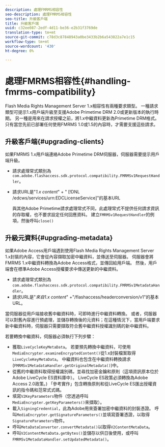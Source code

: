 ```yaml
---
description: 處理FMRMS相容性
seo-description: 處理FMRMS相容性
seo-title: 升級客戶端
title: 升級客戶端
uuid: c32ee087-2edf-4d11-be36-e2b31f3769de
translation-type: tm+mt
source-git-commit: c78d3c87848943a0be3433b2b6a543822a7e1c15
workflow-type: tm+mt
source-wordcount: '430'
ht-degree: 0%

---
```



# 處理FMRMS相容性{#handling-fmrms-compatibility}

Flash Media Rights Management Server 1.x相容性有兩種要求類型。 一種請求類型可提示1.x用戶端升級至支援Adobe Primetime DRM 2.0或更新版本的執行時期。 另一種是用來在請求授權之前，將1.x中繼資料更新為Primetime DRM格式。 只有當您先前已部署任何使用FMRMS 1.0或1.5的內容時，才需要支援這些請求。

## 升級客戶端{#upgrading-clients}

如果FMRMS 1.x用戶端連絡Adobe Primetime DRM伺服器，伺服器需要提示用戶端升級。

* 請求處理常式類別為`com.adobe.flashaccess.sdk.protocol.compatibility.FMRMSv1RequestHandler`。
* 請求URL是&quot;*1.x content*&quot; + &quot; [!DNL /edcws/services/urn:EDCLicenseService]&quot;的基本URL

   與其他Adobe Primetime請求處理常式不同，此處理常式不提供任何請求資訊的存取權，也不要求設定任何回應資料。 建立`FMRMSv1RequestHandler`的例項，然後呼叫`close()`

## 升級元資料{#upgrading-metadata}

如果Adobe Access用戶端遇到使用Flash Media Rights Management Server 1.x封裝的內容，它會從內容擷取加密中繼資料，並傳送至伺服器。 伺服器會將FMRMS 1.x中繼資料轉換為Adobe Access格式，並傳回給用戶端。 然後，用戶端會在標準Adobe Access授權要求中傳送更新的中繼資料。

* 請求處理常式類別為`com.adobe.flashaccess.sdk.protocol.compatibility.FMRMSv1MetadataHandler`。
* 請求URL是&quot;*來自1.x content*&quot; +&quot;/flashaccess/headerconversion/v1&quot;的基本URL。

當伺服器從用戶端接收舊中繼資料時，可即時進行中繼資料轉換。 或者，伺服器可以對舊內容進行預處理，並儲存轉換後的元資料；在這種情況下，當用戶端要求新中繼資料時，伺服器只需要擷取符合舊中繼資料授權識別碼的新中繼資料。

若要轉換中繼資料，伺服器必須執行下列步驟：

* 獲取`LiveCycleKeyMetaData`。 若要預先轉換中繼資料，可使用`MediaEncrypter.examineEncryptedContent()`從1.x封裝檔案取得`LiveCycleKeyMetaData`。 中繼資料也包含在中繼資料轉換請求(`FMRMSv1MetadataHandler.getOriginalMetadata()`)中。
* 從舊的中繼資料取得授權識別碼，並尋找加密金鑰和原則（這項資訊原本位於Adobe LiveCycle ES資料庫中）。 LiveCycle ES政策必須轉換為Adobe Access 2.0政策。) 「參考實作」包含轉換原則和從LiveCycle ES匯出授權資訊的指令碼和范常式式碼。
* 填寫`V2KeyParameters`物件（您透過呼叫`MediaEncrypter.getKeyParameters()`來擷取）。
* 載入`SigningCredential`，此為Adobe用來簽署加密中繼資料的封裝憑證。 呼叫`MediaEncrypter.getSignatureParameters()`並填寫簽署憑證，以取得`SignatureParameters`物件。
* 呼叫`MetaDataConverter.convertMetadata()`以取得`V2ContentMetaData`。
* 呼叫`V2ContentMetaData.getBytes()`並儲存以供日後使用，或呼叫`FMRMSv1MetadataHandler.setUpdatedMetadata()`。